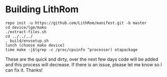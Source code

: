 Building LithRom
========

    repo init -u https://github.com/LithRom/manifest.git -b master
    cd device/lge/mako
    ./extract-files.sh
    cd ../../../
    . build/envsetup.sh
    lunch (choose mako device)
    time make -j$(grep -c /proc/cpuinfo ^processor) otapackage
    
These are the quick and dirty, over the next few days code will be added and this process will decrease. If there is an issue, please let me know so I can fix it. Thanks!
